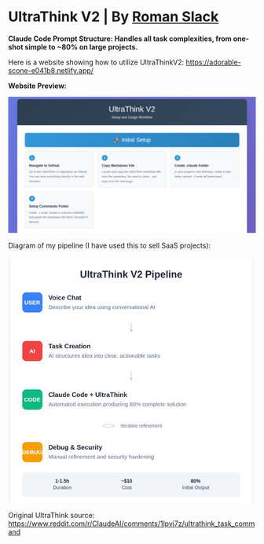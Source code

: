# UltraThink V2 | By [Roman Slack](https://github.com/romanslack)

**Claude Code Prompt Structure: Handles all task complexities, from one-shot simple to ~80% on large projects.**

Here is a website showing how to utilize UltraThinkV2:
https://adorable-scone-e041b8.netlify.app/

**Website Preview:**

[<img src="images/website_previz.png" alt="Website Preview" width="700">](https://adorable-scone-e041b8.netlify.app/)

Diagram of my pipeline (I have used this to sell SaaS projects):

<img src="images/ultrathink_pipeline.png" alt="UltraThink Pipeline" width="500">





Original UltraThink source:
https://www.reddit.com/r/ClaudeAI/comments/1lpvj7z/ultrathink_task_command
